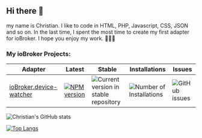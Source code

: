 ## Hi there 👋

my name is Christian. I like to code in HTML, PHP, Javascript, CSS, JSON and so on. In the last time, I spent the most time to create my first adapter for ioBroker. I hope you enjoy my work. 👨🏼‍💻

### My ioBroker Projects:<br>

| Adapter                                                                       | Latest                                                                                                                                    | Stable                                                                                              | Installations                                                                             | Issues                                                                                 |
|-------------------------------------------------------------------------------|-------------------------------------------------------------------------------------------------------------------------------------------|-----------------------------------------------------------------------------------------------------|-------------------------------------------------------------------------------------------|----------------------------------------------------------------------------------------|
| [ioBroker.device-watcher](https://github.com/ciddi89/ioBroker.device-watcher) | [ ![ NPM version ]( https://img.shields.io/npm/v/iobroker.device-watcher.svg ) ]( https://www.npmjs.com/package/iobroker.device-watcher ) | ![ Current version in stable repository ]( https://iobroker.live/badges/device-watcher-stable.svg ) | ![ Number of Installations ]( https://iobroker.live/badges/device-watcher-installed.svg ) | ![GitHub issues](https://img.shields.io/github/issues/ciddi89/ioBroker.device-watcher) |


<!--
**ciddi89/ciddi89** is a ✨ _special_ ✨ repository because its `README.md` (this file) appears on your GitHub profile.

Here are some ideas to get you started:

- 🔭 I’m currently working on ...
- 🌱 I’m currently learning ...
- 👯 I’m looking to collaborate on ...
- 🤔 I’m looking for help with ...
- 💬 Ask me about ...
- 📫 How to reach me: ...
- 😄 Pronouns: ...
- ⚡ Fun fact: ...
-->

![Christian's GitHub stats](https://github-readme-stats.vercel.app/api?username=ciddi89&show_icons=true&theme=vision-friendly-dark)

[![Top Langs](https://github-readme-stats.vercel.app/api/top-langs/?username=ciddi89&layout=compact&theme=onedark)](https://github.com/ciddi89/?tab=repositories)
